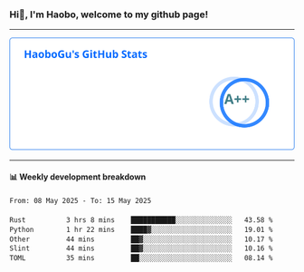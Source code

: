 <!--<h2 align="center"> Hi👋, I'm Haobo, welcome to my github page! </h2>-->
### Hi👋, I'm Haobo, welcome to my github page!
-------

<img href="https://github.com/HaoboGu" src="assets/stats.svg" alt="github stats" /> 

-------

#### 📊 **Weekly development breakdown**
<!--START_SECTION:waka-->

```txt
From: 08 May 2025 - To: 15 May 2025

Rust          3 hrs 8 mins    ███████████░░░░░░░░░░░░░░   43.58 %
Python        1 hr 22 mins    ████▓░░░░░░░░░░░░░░░░░░░░   19.01 %
Other         44 mins         ██▓░░░░░░░░░░░░░░░░░░░░░░   10.17 %
Slint         44 mins         ██▓░░░░░░░░░░░░░░░░░░░░░░   10.16 %
TOML          35 mins         ██░░░░░░░░░░░░░░░░░░░░░░░   08.14 %
```

<!--END_SECTION:waka-->
<!--
backup url: https://github-readme-status-dusky-ten.vercel.app/api?username=HaoboGu&count_private=true&show_icons=true&theme=transparent&border_color=2f80ed
-->
<!--
**HaoboGu/HaoboGu** is a ✨ _special_ ✨ repository because its `README.md` (this file) appears on your GitHub profile.

Here are some ideas to get you started:

- 🔭 I’m currently working on AI-assisted programming tools
- 🌱 I’m currently learning ...
- 👯 I’m looking to collaborate on ...
- 🤔 I’m looking for help with ...
- 💬 Ask me about ...
- 📫 How to reach me: ...
- 😄 Pronouns: ...
- ⚡ Fun fact: ...
-->
